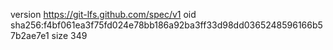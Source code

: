 version https://git-lfs.github.com/spec/v1
oid sha256:f4bf061ea3f75fd024e78bb186a92ba3ff33d98dd0365248596166b57b2ae7e1
size 349
